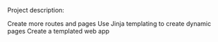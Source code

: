 Project description:

Create more routes and pages
Use Jinja templating to create dynamic pages
Create a templated web app